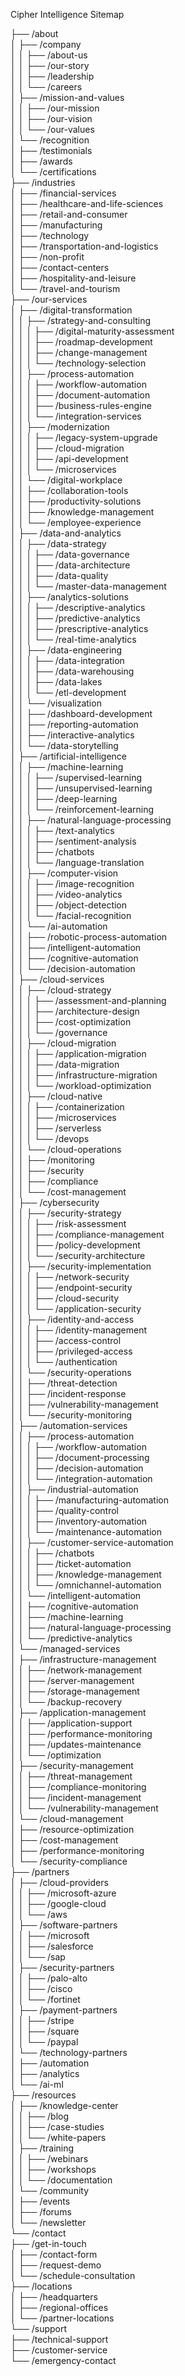 Cipher Intelligence Sitemap

├── /about  
│   ├── /company  
│   │   ├── /about-us  
│   │   ├── /our-story  
│   │   ├── /leadership  
│   │   └── /careers  
│   ├── /mission-and-values  
│   │   ├── /our-mission  
│   │   ├── /our-vision  
│   │   └── /our-values  
│   └── /recognition  
│   ├── /testimonials  
│   ├── /awards  
│   └── /certifications  
├── /industries  
│   ├── /financial-services  
│   ├── /healthcare-and-life-sciences  
│   ├── /retail-and-consumer  
│   ├── /manufacturing  
│   ├── /technology  
│   ├── /transportation-and-logistics  
│   ├── /non-profit  
│   ├── /contact-centers  
│   ├── /hospitality-and-leisure  
│   └── /travel-and-tourism  
├── /our-services  
│   ├── /digital-transformation  
│   │   ├── /strategy-and-consulting  
│   │   │   ├── /digital-maturity-assessment  
│   │   │   ├── /roadmap-development  
│   │   │   ├── /change-management  
│   │   │   └── /technology-selection  
│   │   ├── /process-automation  
│   │   │   ├── /workflow-automation  
│   │   │   ├── /document-automation  
│   │   │   ├── /business-rules-engine  
│   │   │   └── /integration-services  
│   │   ├── /modernization  
│   │   │   ├── /legacy-system-upgrade  
│   │   │   ├── /cloud-migration  
│   │   │   ├── /api-development  
│   │   │   └── /microservices  
│   │   └── /digital-workplace  
│   │   ├── /collaboration-tools  
│   │   ├── /productivity-solutions  
│   │   ├── /knowledge-management  
│   │   └── /employee-experience  
│   ├── /data-and-analytics  
│   │   ├── /data-strategy  
│   │   │   ├── /data-governance  
│   │   │   ├── /data-architecture  
│   │   │   ├── /data-quality  
│   │   │   └── /master-data-management  
│   │   ├── /analytics-solutions  
│   │   │   ├── /descriptive-analytics  
│   │   │   ├── /predictive-analytics  
│   │   │   ├── /prescriptive-analytics  
│   │   │   └── /real-time-analytics  
│   │   ├── /data-engineering  
│   │   │   ├── /data-integration  
│   │   │   ├── /data-warehousing  
│   │   │   ├── /data-lakes  
│   │   │   └── /etl-development  
│   │   └── /visualization  
│   │   ├── /dashboard-development  
│   │   ├── /reporting-automation  
│   │   ├── /interactive-analytics  
│   │   └── /data-storytelling  
│   ├── /artificial-intelligence  
│   │   ├── /machine-learning  
│   │   │   ├── /supervised-learning  
│   │   │   ├── /unsupervised-learning  
│   │   │   ├── /deep-learning  
│   │   │   └── /reinforcement-learning  
│   │   ├── /natural-language-processing  
│   │   │   ├── /text-analytics  
│   │   │   ├── /sentiment-analysis  
│   │   │   ├── /chatbots  
│   │   │   └── /language-translation  
│   │   ├── /computer-vision  
│   │   │   ├── /image-recognition  
│   │   │   ├── /video-analytics  
│   │   │   ├── /object-detection  
│   │   │   └── /facial-recognition  
│   │   └── /ai-automation  
│   │   ├── /robotic-process-automation  
│   │   ├── /intelligent-automation  
│   │   ├── /cognitive-automation  
│   │   └── /decision-automation  
│   ├── /cloud-services  
│   │   ├── /cloud-strategy  
│   │   │   ├── /assessment-and-planning  
│   │   │   ├── /architecture-design  
│   │   │   ├── /cost-optimization  
│   │   │   └── /governance  
│   │   ├── /cloud-migration  
│   │   │   ├── /application-migration  
│   │   │   ├── /data-migration  
│   │   │   ├── /infrastructure-migration  
│   │   │   └── /workload-optimization  
│   │   ├── /cloud-native  
│   │   │   ├── /containerization  
│   │   │   ├── /microservices  
│   │   │   ├── /serverless  
│   │   │   └── /devops  
│   │   └── /cloud-operations  
│   │   ├── /monitoring  
│   │   ├── /security  
│   │   ├── /compliance  
│   │   └── /cost-management  
│   ├── /cybersecurity  
│   │   ├── /security-strategy  
│   │   │   ├── /risk-assessment  
│   │   │   ├── /compliance-management  
│   │   │   ├── /policy-development  
│   │   │   └── /security-architecture  
│   │   ├── /security-implementation  
│   │   │   ├── /network-security  
│   │   │   ├── /endpoint-security  
│   │   │   ├── /cloud-security  
│   │   │   └── /application-security  
│   │   ├── /identity-and-access  
│   │   │   ├── /identity-management  
│   │   │   ├── /access-control  
│   │   │   ├── /privileged-access  
│   │   │   └── /authentication  
│   │   └── /security-operations  
│   │   ├── /threat-detection  
│   │   ├── /incident-response  
│   │   ├── /vulnerability-management  
│   │   └── /security-monitoring  
│   ├── /automation-services  
│   │   ├── /process-automation  
│   │   │   ├── /workflow-automation  
│   │   │   ├── /document-processing  
│   │   │   ├── /decision-automation  
│   │   │   └── /integration-automation  
│   │   ├── /industrial-automation  
│   │   │   ├── /manufacturing-automation  
│   │   │   ├── /quality-control  
│   │   │   ├── /inventory-automation  
│   │   │   └── /maintenance-automation  
│   │   ├── /customer-service-automation  
│   │   │   ├── /chatbots  
│   │   │   ├── /ticket-automation  
│   │   │   ├── /knowledge-management  
│   │   │   └── /omnichannel-automation  
│   │   └── /intelligent-automation  
│   │   ├── /cognitive-automation  
│   │   ├── /machine-learning  
│   │   ├── /natural-language-processing  
│   │   └── /predictive-analytics  
│   └── /managed-services  
│   ├── /infrastructure-management  
│   │   ├── /network-management  
│   │   ├── /server-management  
│   │   ├── /storage-management  
│   │   └── /backup-recovery  
│   ├── /application-management  
│   │   ├── /application-support  
│   │   ├── /performance-monitoring  
│   │   ├── /updates-maintenance  
│   │   └── /optimization  
│   ├── /security-management  
│   │   ├── /threat-management  
│   │   ├── /compliance-monitoring  
│   │   ├── /incident-management  
│   │   └── /vulnerability-management  
│   └── /cloud-management  
│   ├── /resource-optimization  
│   ├── /cost-management  
│   ├── /performance-monitoring  
│   └── /security-compliance  
├── /partners  
│   ├── /cloud-providers  
│   │   ├── /microsoft-azure  
│   │   ├── /google-cloud  
│   │   └── /aws  
│   ├── /software-partners  
│   │   ├── /microsoft  
│   │   ├── /salesforce  
│   │   └── /sap  
│   ├── /security-partners  
│   │   ├── /palo-alto  
│   │   ├── /cisco  
│   │   └── /fortinet  
│   ├── /payment-partners  
│   │   ├── /stripe  
│   │   ├── /square  
│   │   └── /paypal  
│   └── /technology-partners  
│   ├── /automation  
│   ├── /analytics  
│   └── /ai-ml  
├── /resources  
│   ├── /knowledge-center  
│   │   ├── /blog  
│   │   ├── /case-studies  
│   │   └── /white-papers  
│   ├── /training  
│   │   ├── /webinars  
│   │   ├── /workshops  
│   │   └── /documentation  
│   └── /community  
│   ├── /events  
│   ├── /forums  
│   └── /newsletter  
└── /contact  
├── /get-in-touch  
│   ├── /contact-form  
│   ├── /request-demo  
│   └── /schedule-consultation  
├── /locations  
│   ├── /headquarters  
│   ├── /regional-offices  
│   └── /partner-locations  
└── /support  
├── /technical-support  
├── /customer-service  
└── /emergency-contact